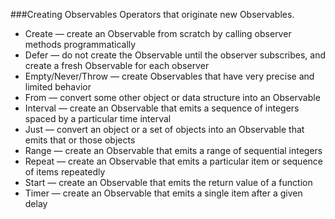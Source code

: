 ###Creating Observables
Operators that originate new Observables.

* Create — create an Observable from scratch by calling observer methods programmatically
* Defer — do not create the Observable until the observer subscribes, and create a fresh Observable for each observer
* Empty/Never/Throw — create Observables that have very precise and limited behavior
* From — convert some other object or data structure into an Observable
* Interval — create an Observable that emits a sequence of integers spaced by a particular time interval
* Just — convert an object or a set of objects into an Observable that emits that or those objects
* Range — create an Observable that emits a range of sequential integers
* Repeat — create an Observable that emits a particular item or sequence of items repeatedly
* Start — create an Observable that emits the return value of a function
* Timer — create an Observable that emits a single item after a given delay
